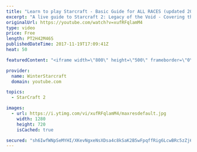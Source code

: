 ```yaml
---
title: "Learn to play Starcraft - Basic Guide for ALL RACES (updated 2017)"
excerpt: "A live guide to Starcraft 2: Legacy of the Void - Covering the basics and build orders for all of the races, and covering the important decisions to be made early in the game.  Not a step by step guide but a demonstration once you have the very basics of the units and races!"
originalUrl: https://youtube.com/watch?v=xufRFqlamM4
type: video
price: Free
length: PT2H42M46S
publishedDateTime: 2017-11-19T17:09:41Z
heat: 50

featuredContent: "<iframe width=\"800\" height=\"500\" frameborder=\"0\" src=\"https://www.youtube.com/embed/xufRFqlamM4\" allow=\"accelerometer; autoplay; encrypted-media; gyroscope; picture-in-picture\" allowfullscreen></iframe>"

provider:
  name: WinterStarcraft
  domain: youtube.com

topics:
  - StarCraft 2

images:
  - url: https://i.ytimg.com/vi/xufRFqlamM4/maxresdefault.jpg
    width: 1280
    height: 720
    isCached: true

secured: "sh6IwfWNpSeMYHI/XKevNgxeNsXDsa4c8kSaK2B5wFpqffRig6LcwBRc5zZj6FEAE8ngtAbkBIq5W9IDWlurUAnBHgM1U91rIIimrgPPMM6DkB0eATYbaQTJRWa3s6CKe5au0EJ0mFWUGNqQRaMtCWguSZDfCaIePN5FC983vNZIfS3yzmwHDiVGxx63AgwSD+gb60KCtdeDklW4HN3EQxPjcqaUqlkN8pXioE3lf8pQNx5F+HU2TshuiO6CQjfv/CwcbW/cOCLQl57wLPCC9QK8jgJIXFOQUBVpqa0i2aQoRtZurD51KiVEGrnGsUX7a7h33khZ+Gm1L+lVgBXT8F1MLdE+8styq0Vi9/8a3Q1GWeQtvqc8ijs9WS91DTHyMrkj1NbO5MgdWF5PLvc/2of6W81sKjMbGq9FzQlUYBD/lC3rnEpXUlGa6jY3JCs3;Wv9J3FVFJHMG0HtG0RZ3Tg=="
---
```


